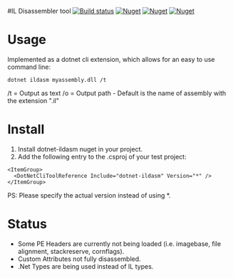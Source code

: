 #IL Disassembler tool
[![Build status](https://ci.appveyor.com/api/projects/status/is3qcb0gnf018vx6/branch/master?svg=true)](https://ci.appveyor.com/project/pjbgf/dotnet-ildasm/branch/master) 
[![Nuget](https://img.shields.io/nuget/dt/dotnet-ildasm.svg)](http://nuget.org/packages/dotnet-ildasm)
[![Nuget](https://img.shields.io/nuget/v/dotnet-ildasm.svg)](http://nuget.org/packages/dotnet-ildasm)
[![Nuget](https://img.shields.io/nuget/vpre/dotnet-ildasm.svg)](http://nuget.org/packages/dotnet-ildasm)

# Usage
Implemented as a dotnet cli extension, which allows for an easy to use command line:

```
dotnet ildasm myassembly.dll /t
```

/t = Output as text
/o = Output path - Default is the name of assembly with the extension ".il"

# Install

1. Install dotnet-ildasm nuget in your project.
2. Add the following entry to the .csproj of your test project:

```
<ItemGroup>
  <DotNetCliToolReference Include="dotnet-ildasm" Version="*" />
</ItemGroup>
```
PS: Please specify the actual version instead of using *.

# Status

* Some PE Headers are currently not being loaded (i.e. imagebase, file alignment, stackreserve, cornflags).
* Custom Attributes not fully disassembled.
* .Net Types are being used instead of IL types.